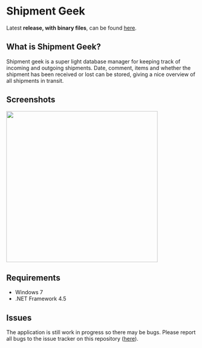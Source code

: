 ﻿# Shipment Geek
Latest **release, with binary files**, can be found [here](https://github.com/HebronNor/ShipmentGeek/releases).

## What is Shipment Geek?
Shipment geek is a super light database manager for keeping track of incoming and outgoing shipments. Date, comment, items and whether the shipment has been received or lost can be stored, giving a nice overview of all shipments in transit.

## Screenshots
<img src="https://0vpggq.bn1304.livefilestore.com/y2p0DdF_9Mj0-aWPiL6ypMTaXUR9PBH-iebGHy2UjR6Orad3dX_onGCEP9IfkMzL2R2WIFK9A2tj-LaIadMMXOuia_Sj4uj6Y6VFC4LDkKkDdI/ShipmentGeek_Screen3.png?psid=1" width="400">

## Requirements
* Windows 7
* .NET Framework 4.5

## Issues
The application is still work in progress so there may be bugs. Please report all bugs to the issue tracker on this repository ([here](https://github.com/HebronNor/ShipmentGeek/issues)).